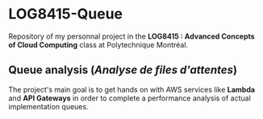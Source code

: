 # LOG8415-Queue

Repository of my personnal project in the **LOG8415 : Advanced Concepts of Cloud Computing** class at Polytechnique Montréal.

## Queue analysis (*Analyse de files d'attentes*)

The project's main goal is to get hands on with AWS services like **Lambda** and **API Gateways** in order to complete a performance analysis of actual implementation queues.
